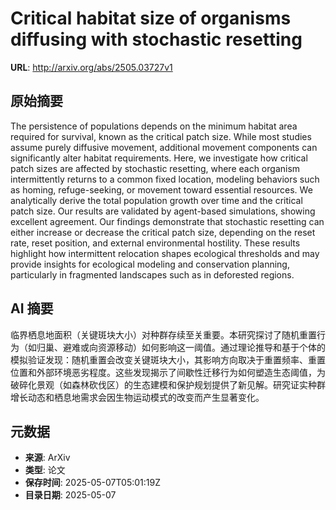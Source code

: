 # Critical habitat size of organisms diffusing with stochastic resetting

**URL**: http://arxiv.org/abs/2505.03727v1

## 原始摘要

The persistence of populations depends on the minimum habitat area required
for survival, known as the critical patch size. While most studies assume
purely diffusive movement, additional movement components can significantly
alter habitat requirements. Here, we investigate how critical patch sizes are
affected by stochastic resetting, where each organism intermittently returns to
a common fixed location, modeling behaviors such as homing, refuge-seeking, or
movement toward essential resources. We analytically derive the total
population growth over time and the critical patch size. Our results are
validated by agent-based simulations, showing excellent agreement. Our findings
demonstrate that stochastic resetting can either increase or decrease the
critical patch size, depending on the reset rate, reset position, and external
environmental hostility. These results highlight how intermittent relocation
shapes ecological thresholds and may provide insights for ecological modeling
and conservation planning, particularly in fragmented landscapes such as in
deforested regions.


## AI 摘要

临界栖息地面积（关键斑块大小）对种群存续至关重要。本研究探讨了随机重置行为（如归巢、避难或向资源移动）如何影响这一阈值。通过理论推导和基于个体的模拟验证发现：随机重置会改变关键斑块大小，其影响方向取决于重置频率、重置位置和外部环境恶劣程度。这些发现揭示了间歇性迁移行为如何塑造生态阈值，为破碎化景观（如森林砍伐区）的生态建模和保护规划提供了新见解。研究证实种群增长动态和栖息地需求会因生物运动模式的改变而产生显著变化。

## 元数据

- **来源**: ArXiv
- **类型**: 论文
- **保存时间**: 2025-05-07T05:01:19Z
- **目录日期**: 2025-05-07
